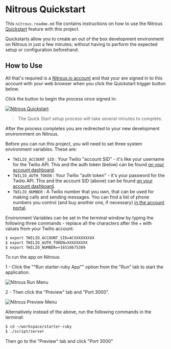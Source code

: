 # Nitrous Quickstart

This `nitrous.readme.md` file contains instructions on how to use the Nitrous [Quickstart](https://www.nitrous.io/quickstarts/) feature with this project.

Quickstarts allow you to create an out of the box development environment on Nitrous in just a few minutes; without having to perform the expected setup or configuration beforehand.

## How to Use

All that's required is a [Nitrous.io account](https://www.nitrous.io) and that your are signed in to this account with your web browser when you click the Quickstart trigger button below.

Click the button to begin the process once signed in:

[![Nitrous Quickstart](https://nitrous-image-icons.s3.amazonaws.com/quickstart.svg)](https://www.nitrous.io/quickstart?repo=https://github.com/twilio/starter-ruby)

> The Quick Start setup process will take several minutes to complete.

After the process completes you are redirected to your new development environnment on Nitrous.

Before you can run this project, you will need to set three system environment variables. These are:

* `TWILIO_ACCOUNT_SID` : Your Twilio "account SID" - it's like your username for the Twilio API.  This and the auth token (below) can be found [on your account dashboard](https://www.twilio.com/user/account).
* `TWILIO_AUTH_TOKEN` : Your Twilio "auth token" - it's your password for the Twilio API.  This and the account SID (above) can be found [on your account dashboard](https://www.twilio.com/user/account).
* `TWILIO_NUMBER` : A Twilio number that you own, that can be used for making calls and sending messages.  You can find a list of phone numbers you control (and buy another one, if necessary) [in the account portal](https://www.twilio.com/user/account/phone-numbers/incoming).

Environment Variables can be set in the terminal window by typing the following three commands - replace all the characters after the `=` with values from your Twilio account:

```bash
$ export TWILIO_ACCOUNT_SID=ACXXXXXXXXX
$ export TWILIO_AUTH_TOKEN=XXXXXXXXX
$ export TWILIO_NUMBER=+16518675309
```

To run the app on Nitrous:

1 - Click the ""Run starter-ruby App"" option from the "Run" tab to start the application.

![Nitrous Run Menu](http://i.imgur.com/MKvommW.png)

2 - Then click the "Preview" tab and "Port 3000".

![Nitrous Preview Menu](http://i.imgur.com/KQHm6qN.png)

Alternatively instead of the above, run the following commands in the terminal:

```bash
$ cd ~/workspace/starter-ruby
$ ./script/server
```

Then go to the "Preview" tab and click "Port 3000"
